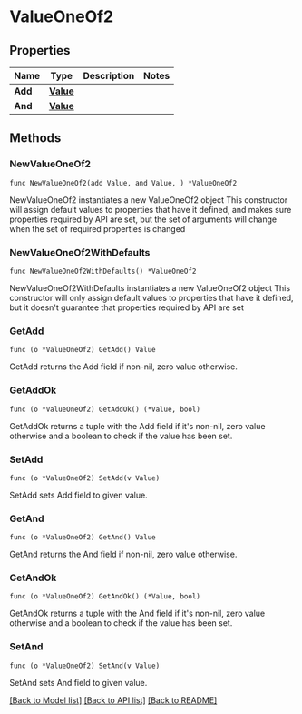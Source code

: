 # ValueOneOf2

## Properties

Name | Type | Description | Notes
------------ | ------------- | ------------- | -------------
**Add** | [**Value**](Value.md) |  | 
**And** | [**Value**](Value.md) |  | 

## Methods

### NewValueOneOf2

`func NewValueOneOf2(add Value, and Value, ) *ValueOneOf2`

NewValueOneOf2 instantiates a new ValueOneOf2 object
This constructor will assign default values to properties that have it defined,
and makes sure properties required by API are set, but the set of arguments
will change when the set of required properties is changed

### NewValueOneOf2WithDefaults

`func NewValueOneOf2WithDefaults() *ValueOneOf2`

NewValueOneOf2WithDefaults instantiates a new ValueOneOf2 object
This constructor will only assign default values to properties that have it defined,
but it doesn't guarantee that properties required by API are set

### GetAdd

`func (o *ValueOneOf2) GetAdd() Value`

GetAdd returns the Add field if non-nil, zero value otherwise.

### GetAddOk

`func (o *ValueOneOf2) GetAddOk() (*Value, bool)`

GetAddOk returns a tuple with the Add field if it's non-nil, zero value otherwise
and a boolean to check if the value has been set.

### SetAdd

`func (o *ValueOneOf2) SetAdd(v Value)`

SetAdd sets Add field to given value.


### GetAnd

`func (o *ValueOneOf2) GetAnd() Value`

GetAnd returns the And field if non-nil, zero value otherwise.

### GetAndOk

`func (o *ValueOneOf2) GetAndOk() (*Value, bool)`

GetAndOk returns a tuple with the And field if it's non-nil, zero value otherwise
and a boolean to check if the value has been set.

### SetAnd

`func (o *ValueOneOf2) SetAnd(v Value)`

SetAnd sets And field to given value.



[[Back to Model list]](../README.md#documentation-for-models) [[Back to API list]](../README.md#documentation-for-api-endpoints) [[Back to README]](../README.md)


